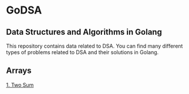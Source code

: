 # GoDSA

## Data Structures and Algorithms in Golang
This repository contains data related to DSA.
You can find many different types of problems related to DSA and their solutions in Golang.

## Arrays
[1. Two Sum](two_sum)